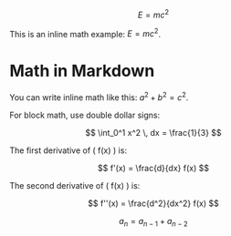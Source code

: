 $$
E = mc^2
$$

This is an inline math example: $E=mc^2$.

# Math in Markdown

You can write inline math like this: $a^2 + b^2 = c^2$.

For block math, use double dollar signs:

$$
\int_0^1 x^2 \, dx = \frac{1}{3}
$$

The first derivative of \( f(x) \) is:

$$
f'(x) = \frac{d}{dx} f(x)
$$

The second derivative of \( f(x) \) is:

$$
f''(x) = \frac{d^2}{dx^2} f(x)
$$

$$
a_n = a_{n-1} + a_{n-2}
$$
